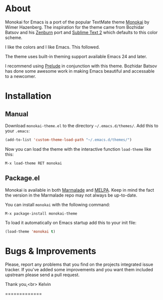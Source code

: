 # About

Monokai for Emacs is a port of the popular TextMate theme
[Monokai](http://www.monokai.nl/blog/2006/07/15/textmate-color-theme/)
by Wimer Hazenberg. The inspiration for the theme came from Bozhidar Batsov and
his [Zenburn](https://github.com/bbatsov/zenburn-emacs) port and
[Sublime Text 2](http://www.sublimetext.com/2) which defaults to this color scheme.

I like the colors and I like Emacs. This followed.

The theme uses built-in theming support available Emacs 24 and later.

I recommend using [Prelude](http://batsov.com/prelude/) in conjunction with
this theme. Bozhidar Batsov has done some awesome work in making Emacs beautiful and
accessable to a newcomer.

# Installation

## Manual

Download `monokai-theme.el` to the directory `~/.emacs.d/themes/`. Add this to your
`.emacs`:

```lisp
(add-to-list 'custom-theme-load-path "~/.emacs.d/themes/")
```

Now you can load the theme with the interactive function `load-theme` like this:

`M-x load-theme RET monokai`

## Package.el

Monokai is available in both [Marmalade](http://marmalade-repo.org)
and [MELPA](http://melpa.milkbox.net).
Keep in mind the fact the version in the Marmalade repo may not always
be up-to-date.

You can install `monokai` with the following command:

`M-x package-install monokai-theme`

To load it automatically on Emacs startup add this to your init file:

```lisp
(load-theme 'monokai t)
```

# Bugs & Improvements

Please, report any problems that you find on the projects integrated
issue tracker. If you've added some improvements and you want them
included upstream please send a pull request.

Thank you,<br\>
Kelvin

=============
